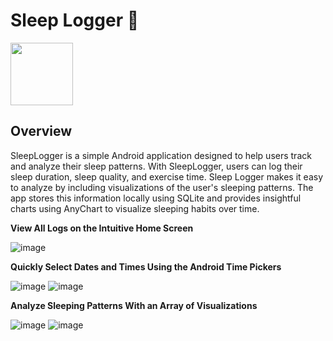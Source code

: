 # Sleep Logger 🛌
<img src="https://github.com/DylanHalstead/SleepLogger/assets/70990184/ad3c7c4b-76d8-47c9-ae0a-6a5c58331f4f" width=100>

## Overview
SleepLogger is a simple Android application designed to help users track and analyze their sleep patterns. With SleepLogger, users can log their sleep duration, sleep quality, and exercise time. Sleep Logger makes it easy to analyze by including visualizations of the user's sleeping patterns. The app stores this information locally using SQLite and provides insightful charts using AnyChart to visualize sleeping habits over time.

**View All Logs on the Intuitive Home Screen**

![image](https://github.com/DylanHalstead/SleepLogger/assets/70990184/2d3edbdf-b8ba-49f8-897c-15d5313d6f79)

**Quickly Select Dates and Times Using the Android Time Pickers**

![image](https://github.com/DylanHalstead/SleepLogger/assets/70990184/55c1c288-00e0-41f3-9476-1651bcca90bd)
![image](https://github.com/DylanHalstead/SleepLogger/assets/70990184/0c30bebd-dcc7-439d-8b6a-055e81ffc808)


**Analyze Sleeping Patterns With an Array of Visualizations**

![image](https://github.com/DylanHalstead/SleepLogger/assets/70990184/bc5acfd8-df36-4fc0-beee-0d0165b8c348)
![image](https://github.com/DylanHalstead/SleepLogger/assets/70990184/5e900f6c-0108-45f7-8ed6-159e3e0f9fb5)
